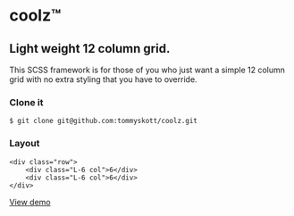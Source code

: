 # coolz™

## Light weight 12 column grid.


This SCSS framework is for those of you who just want a simple 12 column grid with no extra styling that you have to override.


### Clone it

	$ git clone git@github.com:tommyskott/coolz.git

### Layout
	<div class="row">
		<div class="L-6 col">6</div>
		<div class="L-6 col">6</div>
	</div>

[View demo](http://lab.tommyskott.se/coolz)